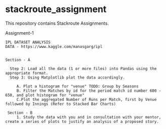 # stackroute_assignment
This repository contains Stackroute Assignments.
 
Assignment-1
    
    IPL DATASET ANALYSIS
    DATA - https://www.kaggle.com/manasgarg/ipl


    Section - A

      Step 2: Load all the data (1 or more files) into Pandas using the appropriate format.
      Step 3: Using Matplotlib plot the data accordingly.

         A. Plot a histogram for "venue" TODO: Group by Seasons
         B. Filter the Matches by id for the period match id number 600 - 650, and plot histogram for "venue"
         C.Plot the aggregated Number of Runs per Match, first by Venue followed by Innings (Refer to Stacked Bar Charts)

     Section - B
         1. Study the data with you and in consultation with your mentor, create a series of plots to justify an analysis of a proposed story.


